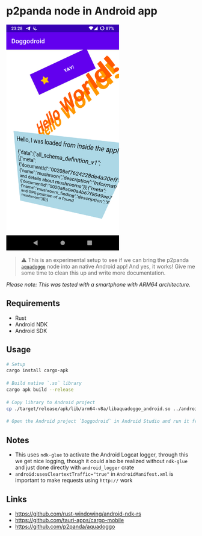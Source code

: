 # p2panda node in Android app

<img src="https://raw.githubusercontent.com/adzialocha/doggodroid/main/screenshot.png" width="300" />

> :warning: This is an experimental setup to see if we can bring the p2panda [`aquadoggo`](https://github.com/p2panda/aquadoggo) node into an native Android app! And yes, it works! Give me some time to clean this up and write more documentation.

*Please note: This was tested with a smartphone with ARM64 architecture.*

## Requirements

* Rust
* Android NDK
* Android SDK

## Usage

```bash
# Setup
cargo install cargo-apk

# Build native `.so` library
cargo apk build --release

# Copy library to Android project
cp ./target/release/apk/lib/arm64-v8a/libaquadoggo_android.so ../android/Doggodroid/app/src/main/jniLibs/arm64-v8a

# Open the Android project `Doggodroid` in Android Studio and run it from there ..!
```

## Notes

* This uses `ndk-glue` to activate the Android Logcat logger, through this we get nice logging, though it could also be realized without `ndk-glue` and just done directly with `android_logger` crate
* `android:usesCleartextTraffic="true"` in `AndroidManifest.xml` is important to make requests using `http://` work

## Links

* https://github.com/rust-windowing/android-ndk-rs
* https://github.com/tauri-apps/cargo-mobile
* https://github.com/p2panda/aquadoggo

